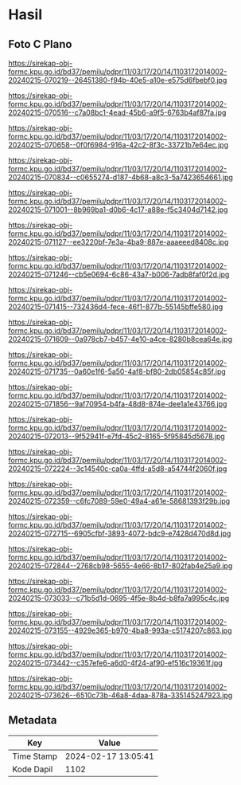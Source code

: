 # Hasil

## Foto C Plano

https://sirekap-obj-formc.kpu.go.id/bd37/pemilu/pdpr/11/03/17/20/14/1103172014002-20240215-070219--26451380-f94b-40e5-a10e-e575d6fbebf0.jpg

https://sirekap-obj-formc.kpu.go.id/bd37/pemilu/pdpr/11/03/17/20/14/1103172014002-20240215-070516--c7a08bc1-4ead-45b6-a9f5-6763b4af87fa.jpg

https://sirekap-obj-formc.kpu.go.id/bd37/pemilu/pdpr/11/03/17/20/14/1103172014002-20240215-070658--0f0f6984-916a-42c2-8f3c-33721b7e64ec.jpg

https://sirekap-obj-formc.kpu.go.id/bd37/pemilu/pdpr/11/03/17/20/14/1103172014002-20240215-070834--c0655274-d187-4b68-a8c3-5a7423654661.jpg

https://sirekap-obj-formc.kpu.go.id/bd37/pemilu/pdpr/11/03/17/20/14/1103172014002-20240215-071001--8b969ba1-d0b6-4c17-a88e-f5c3404d7142.jpg

https://sirekap-obj-formc.kpu.go.id/bd37/pemilu/pdpr/11/03/17/20/14/1103172014002-20240215-071127--ee3220bf-7e3a-4ba9-887e-aaaeeed8408c.jpg

https://sirekap-obj-formc.kpu.go.id/bd37/pemilu/pdpr/11/03/17/20/14/1103172014002-20240215-071246--cb5e0694-6c86-43a7-b006-7adb8faf0f2d.jpg

https://sirekap-obj-formc.kpu.go.id/bd37/pemilu/pdpr/11/03/17/20/14/1103172014002-20240215-071415--732436d4-fece-46f1-877b-55145bffe580.jpg

https://sirekap-obj-formc.kpu.go.id/bd37/pemilu/pdpr/11/03/17/20/14/1103172014002-20240215-071609--0a978cb7-b457-4e10-a4ce-8280b8cea64e.jpg

https://sirekap-obj-formc.kpu.go.id/bd37/pemilu/pdpr/11/03/17/20/14/1103172014002-20240215-071735--0a60e1f6-5a50-4af8-bf80-2db05854c85f.jpg

https://sirekap-obj-formc.kpu.go.id/bd37/pemilu/pdpr/11/03/17/20/14/1103172014002-20240215-071856--9af70954-b4fa-48d8-874e-dee1a1e43766.jpg

https://sirekap-obj-formc.kpu.go.id/bd37/pemilu/pdpr/11/03/17/20/14/1103172014002-20240215-072013--9f52941f-e7fd-45c2-8165-5f95845d5678.jpg

https://sirekap-obj-formc.kpu.go.id/bd37/pemilu/pdpr/11/03/17/20/14/1103172014002-20240215-072224--3c14540c-ca0a-4ffd-a5d8-a54744f2060f.jpg

https://sirekap-obj-formc.kpu.go.id/bd37/pemilu/pdpr/11/03/17/20/14/1103172014002-20240215-072359--c6fc7089-59e0-49a4-a61e-58681393f29b.jpg

https://sirekap-obj-formc.kpu.go.id/bd37/pemilu/pdpr/11/03/17/20/14/1103172014002-20240215-072715--6905cfbf-3893-4072-bdc9-e7428d470d8d.jpg

https://sirekap-obj-formc.kpu.go.id/bd37/pemilu/pdpr/11/03/17/20/14/1103172014002-20240215-072844--2768cb98-5655-4e66-8b17-802fab4e25a9.jpg

https://sirekap-obj-formc.kpu.go.id/bd37/pemilu/pdpr/11/03/17/20/14/1103172014002-20240215-073033--c71b5d1d-0695-4f5e-8b4d-b8fa7a995c4c.jpg

https://sirekap-obj-formc.kpu.go.id/bd37/pemilu/pdpr/11/03/17/20/14/1103172014002-20240215-073155--4929e365-b970-4ba8-993a-c5174207c863.jpg

https://sirekap-obj-formc.kpu.go.id/bd37/pemilu/pdpr/11/03/17/20/14/1103172014002-20240215-073442--c357efe6-a6d0-4f24-af90-ef516c19361f.jpg

https://sirekap-obj-formc.kpu.go.id/bd37/pemilu/pdpr/11/03/17/20/14/1103172014002-20240215-073626--6510c73b-46a8-4daa-878a-335145247923.jpg


## Metadata

| Key        | Value               |
| ---------- | ------------------- |
| Time Stamp | 2024-02-17 13:05:41 |
| Kode Dapil | 1102                |




